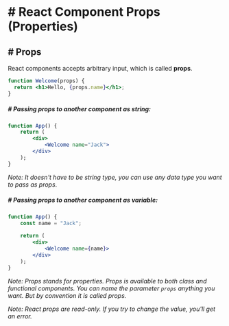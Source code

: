 # # React Component Props (Properties)

## # Props
React components accepts arbitrary input, which is called **props**.

```jsx
function Welcome(props) {
  return <h1>Hello, {props.name}</h1>;
}
```

##### # Passing props to another component as string:
```jsx
function App() {
    return (
        <div>
            <Welcome name="Jack">
        </div>
    );
}
```

*Note: It doesn't have to be string type, you can use any data type you want to pass as props*.

##### # Passing props to another component as variable:

```jsx
function App() {
    const name = "Jack";
    
    return (
        <div>
            <Welcome name={name}>
        </div>
    );
}
```

*Note: Props stands for properties. Props is available to both class and functional components. You can name the parameter `props` anything you want. But by convention it is called props.*

*Note: React props are read-only. If you try to change the value, you'll get an error.*